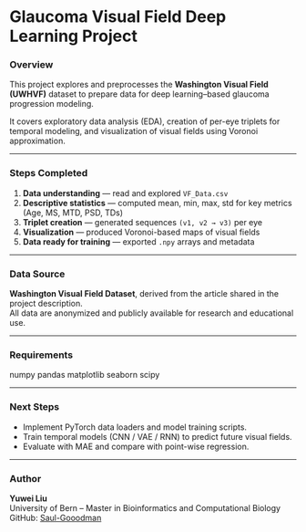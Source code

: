 # Glaucoma Visual Field Deep Learning Project

### Overview
This project explores and preprocesses the **Washington Visual Field (UWHVF)** dataset to prepare data for deep learning–based glaucoma progression modeling.

It covers exploratory data analysis (EDA), creation of per-eye triplets for temporal modeling, and visualization of visual fields using Voronoi approximation.

---

### Steps Completed
1. **Data understanding** — read and explored `VF_Data.csv`  
2. **Descriptive statistics** — computed mean, min, max, std for key metrics (Age, MS, MTD, PSD, TDs)  
3. **Triplet creation** — generated sequences `(v1, v2 → v3)` per eye  
4. **Visualization** — produced Voronoi-based maps of visual fields  
5. **Data ready for training** — exported `.npy` arrays and metadata

---

### Data Source
**Washington Visual Field Dataset**, derived from the article shared in the project description.  
All data are anonymized and publicly available for research and educational use.

---

### Requirements
numpy
pandas
matplotlib
seaborn
scipy

---

### Next Steps
- Implement PyTorch data loaders and model training scripts.
- Train temporal models (CNN / VAE / RNN) to predict future visual fields.
- Evaluate with MAE and compare with point-wise regression.

---

### Author
**Yuwei Liu**  
University of Bern – Master in Bioinformatics and Computational Biology  
GitHub: [Saul-Gooodman](https://github.com/Saul-Gooodman)

